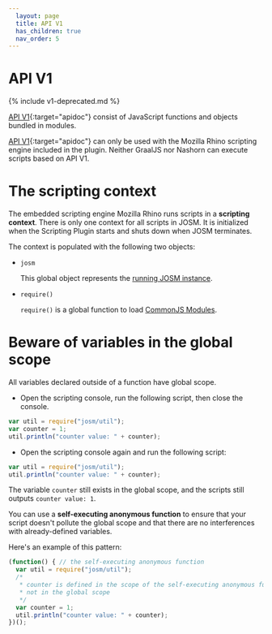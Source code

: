 ```yaml
---
  layout: page
  title: API V1
  has_children: true
  nav_order: 5
---
```


# API V1

{% include v1-deprecated.md %}


[API V1](/api/v1/){:target="apidoc"} consist of JavaScript functions and objects bundled in modules.

[API V1](/api/v1/){:target="apidoc"} can only be used with the Mozilla Rhino scripting engine included in the plugin. Neither GraalJS nor Nashorn can execute scripts based on API V1.

# The scripting context

The embedded scripting engine Mozilla Rhino runs scripts in a **scripting context**. There is only one
context for all scripts in JOSM. It is initialized when the Scripting Plugin starts and
shuts down when JOSM terminates.

The context is populated with the following two objects:

* `josm`

  This global object represents the [running JOSM instance][josm].

* `require()`

  `require()` is a global function to load [CommonJS Modules](v2/modules).

# Beware of variables in the global scope

All variables declared outside of a function have global scope.

* Open the scripting console, run the following script, then close the console.

```js
var util = require("josm/util");
var counter = 1;
util.println("counter value: " + counter);
```

* Open the scripting console again and run the following script:

```js
var util = require("josm/util");
util.println("counter value: " + counter);
```

The variable `counter` still exists in the global scope, and the scripts still outputs `counter value: 1`.

You can use a **self-executing anonymous function** to ensure that your script doesn't pollute the global scope and that there are no interferences with already-defined variables.

Here's an example of this pattern:

```js
(function() { // the self-executing anonymous function
  var util = require("josm/util");
  /*
   * counter is defined in the scope of the self-executing anonymous function,
   * not in the global scope
   */
  var counter = 1;
  util.println("counter value: " + counter);
})();
```


[josm]: /api/v1/module-josm.html

